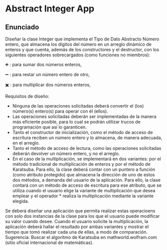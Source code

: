 # Abstract Integer App

## Enunciado
Diseñar la clase Integer que implementa el Tipo de Dato Abstracto Número entero, que almacena los dígitos del número en un arreglo dinámico de enteros y que cuenta, además de los constructores y el destructor, con los siguientes operadores sobrecargados (como funciones no miembros):

:heavy_plus_sign: : para sumar dos números enteros,

:heavy_minus_sign: : para restar un número entero de otro,

:heavy_multiplication_x: : para multiplicar dos números enteros,

Requisitos de diseño:
- Ninguna de las operaciones solicitadas deberá convertir el (los) número(s) entero(s) para operar con él (ellos).
- Las operaciones solicitadas deberán ser implementadas de la manera más eficiente posible, para lo cual se podrán utilizar trucos de programación que así lo garanticen.
- Tanto el constructor de inicialización, como el método de acceso de escritura reciben un número entero y lo almacena, de manera adecuada, en el arreglo.
- Tanto el método de acceso de lectura, como las operaciones solicitadas deberán devolver un número entero, y no el arreglo.
- En el caso de la multiplicación, se implementará en dos variantes: por el método tradicional de multiplicación de enteros y por el método de Karatsuba. Para ello, la clase deberá contar con un puntero a función (como atributo protegido) que almacena la dirección de uno de estos dos métodos, a demanda del usuario de la aplicación. Para ello, la clase contará con un método de acceso de escritura para ese atributo, que se utiliza cuando el usuario elige la variante de multiplicación que desea emplear y el operador * realiza la multiplicación mediante la variante elegida.

Se deberá diseñar una aplicación que permita realizar estas operacioens con solo dos instancias de la clase para los que el usuario puede modificar su valor cuando desee. Cuando el usuario solicite la multiplicación, la aplicación deberá hallar el resultado por ambas variantes y mostrar el tiempo que tomó realizar cada una de ellas, a modo de comparación.
Sugerencia:
Buscar el algoritmo de Karatsuba en mathworld.wolfram.com (sitio oficial internacional de matemáticas).
